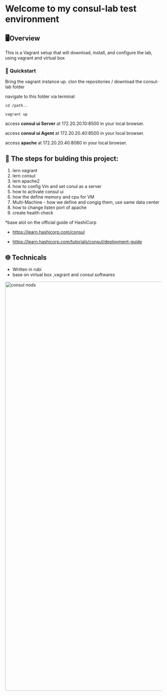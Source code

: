 
# Welcome to my consul-lab test environment

## :desktop_computer:Overview

This is a Vagrant setup that will download, install, and configure the lab, using vagrant and virtual box

### :electric_plug: Quickstart

Bring the vagrant instance up.
clon the repositories / download the consul-lab folder 

navigate to this folder via terminal

```
cd /path..
```

```
vagrant up
```


access **consul ui Server** at 172.20.20.10:8500 in your local browser.

access **consul ui Agent** at 172.20.20.40:8500 in your local browser.

access **apache** at 172.20.20.40:8080 in your local browser.



## :notebook: The steps for bulding this project:

  1. lern vagrant
  2. lern consul
  3. lern apache2
  4. how to config Vm and set conul as a server
  5. how to activate consul ui
  6. how the define memory and cpu for VM
  7. Multi-Machine - how we define and congig them, use same data center
  8. how to change listen port of apache
  9. create health check

  *base alot on the official guide of HashiCorp 
   - https://learn.hashicorp.com/consul
   
   - https://learn.hashicorp.com/tutorials/consul/deployment-guide

## :globe_with_meridians: Technicals

  - Written in rubi
  - base on virtual box ,vagrant and consul softwares


 <img width="1316" alt="consul nods" src="https://user-images.githubusercontent.com/71311119/125179126-f776e980-e1f3-11eb-9596-0f46bb6d9c98.png">
